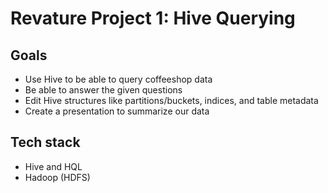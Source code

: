 # Revature Project 1: Hive Querying

## Goals
- Use Hive to be able to query coffeeshop data
- Be able to answer the given questions
- Edit Hive structures like partitions/buckets, indices, and table metadata
- Create a presentation to summarize our data

## Tech stack
- Hive and HQL
- Hadoop (HDFS)
